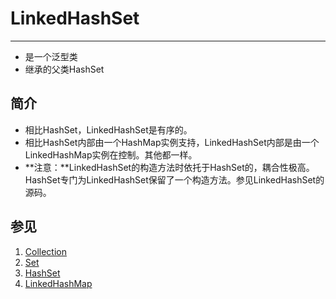 # LinkedHashSet
---
* 是一个泛型类 
* 继承的父类HashSet

## 简介
* 相比HashSet，LinkedHashSet是有序的。  
* 相比HashSet内部由一个HashMap实例支持，LinkedHashSet内部是由一个LinkedHashMap实例在控制。其他都一样。
* **注意：**LinkedHashSet的构造方法时依托于HashSet的，耦合性极高。HashSet专门为LinkedHashSet保留了一个构造方法。参见LinkedHashSet的源码。

## 参见
1. [Collection](Collection.md)
2. [Set](Set.md)
3. [HashSet](HashSet.md)
4. [LinkedHashMap](LinkedHashMap.md)